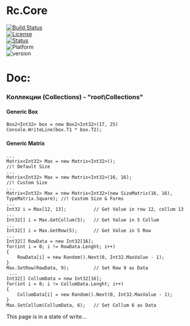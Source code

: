# Rc.Core   

[![Build Status](https://travis-ci.org/AnotherAltr/Rc.Core.svg?branch=master)](https://travis-ci.org/AnotherAltr/Rc.Core)   
[![License](https://img.shields.io/apm/l/vim-mode.svg)](https://github.com/AnotherAltr/Rc.Core/blob/master/LICENSE)   
[![Status](https://img.shields.io/badge/status-beta-red.svg)](https://ru.wikipedia.org/wiki/Бета)   
![Platform](https://img.shields.io/badge/platform-win%20%7C%20NET.Core%204.5-lightgrey.svg)   
![version](https://img.shields.io/badge/version-7.8-green.svg)   


# Doc:

### Коллекции (Collections) - "root\\Collections"

#### Generic Box
  ```CSharp
  Box2<Int32> box = new Box2<Int32>(17, 25)
  Console.WriteLine(box.T1 * box.T2);
  ``` 
#### Generic Matrix
  ```CSharp
  ...
  Matrix<Int32> Max = new Matrix<Int32>();                                          //! Default Size
  ...
  Matrix<Int32> Max = new Matrix<Int32>(16, 16);                                    //! Custom Size
  ...
  Matrix<Int32> Max = new Matrix<Int32>(new SizeMatrix(16, 16), TypeMatrix.Square); //! Custom Size & Forms
  ...
  Int32 i = Max[12, 13];          // Get Value in row 12, collum 13
  ...
  Int32[] i = Max.GetCollum(5);   // Get Value in 5 Collum
  ...
  Int32[] i = Max.GetRow(5);      // Get Value in 5 Row
  ...
  Int32[] RowData = new Int32[16];
  for(int i = 0; i != RowData.Lenght; i++)
  {
      RowData[i] = new Random().Next(0, Int32.MaxValue - 1);
  }
  Max.SetRow(RowData, 9);         // Set Row 9 as Data
   ...
  Int32[] CollumData = new Int32[16];
  for(int i = 0; i != CollumData.Lenght; i++)
  {
      CollumData[i] = new Random().Next(0, Int32.MaxValue - 1);
  }
  Max.SetCollum(CollumData, 6);   // Set Collum 6 as Data
  ```
  
  
  This page is in a state of write...
